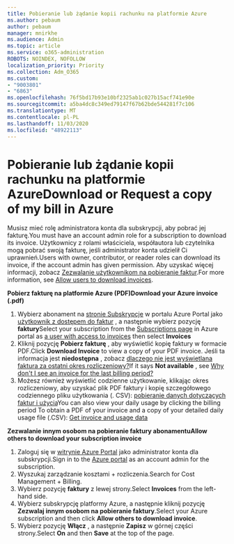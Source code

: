 ```yaml
---
title: Pobieranie lub żądanie kopii rachunku na platformie Azure
ms.author: pebaum
author: pebaum
manager: mnirkhe
ms.audience: Admin
ms.topic: article
ms.service: o365-administration
ROBOTS: NOINDEX, NOFOLLOW
localization_priority: Priority
ms.collection: Adm_O365
ms.custom:
- "9003801"
- "6863"
ms.openlocfilehash: 76f5bd17b93e10bf2325ab1c027b15acf741e90e
ms.sourcegitcommit: a5ba4dc8c349ed79147f67b62bde544281f7c106
ms.translationtype: MT
ms.contentlocale: pl-PL
ms.lasthandoff: 11/03/2020
ms.locfileid: "48922113"
---
```

# <a name="download-or-request-a-copy-of-my-bill-in-azure"></a><span data-ttu-id="e5dc2-102">Pobieranie lub żądanie kopii rachunku na platformie Azure</span><span class="sxs-lookup"><span data-stu-id="e5dc2-102">Download or Request a copy of my bill in Azure</span></span>

<span data-ttu-id="e5dc2-103">Musisz mieć rolę administratora konta dla subskrypcji, aby pobrać jej fakturę.</span><span class="sxs-lookup"><span data-stu-id="e5dc2-103">You must have an account admin role for a subscription to download its invoice.</span></span> <span data-ttu-id="e5dc2-104">Użytkownicy z rolami właściciela, współautora lub czytelnika mogą pobrać swoją fakturę, jeśli administrator konta udzielił Ci uprawnień.</span><span class="sxs-lookup"><span data-stu-id="e5dc2-104">Users with owner, contributor, or reader roles can download its invoice, if the account admin has given permission.</span></span> <span data-ttu-id="e5dc2-105">Aby uzyskać więcej informacji, zobacz [Zezwalanie użytkownikom na pobieranie faktur](https://docs.microsoft.com/azure/cost-management-billing/manage/manage-billing-access#opt-in).</span><span class="sxs-lookup"><span data-stu-id="e5dc2-105">For more information, see [Allow users to download invoices](https://docs.microsoft.com/azure/cost-management-billing/manage/manage-billing-access#opt-in).</span></span>

<span data-ttu-id="e5dc2-106">**Pobierz fakturę na platformie Azure (PDF)**</span><span class="sxs-lookup"><span data-stu-id="e5dc2-106">**Download your Azure invoice (.pdf)**</span></span>

1. <span data-ttu-id="e5dc2-107">Wybierz abonament na [stronie Subskrypcje](https://portal.azure.com/#blade/Microsoft_Azure_Billing/SubscriptionsBlade) w portalu Azure Portal jako [użytkownik z dostępem do faktur](https://docs.microsoft.com/azure/cost-management-billing/manage/manage-billing-access?WT.mc_id=Portal-Microsoft_Azure_Support) , a następnie wybierz pozycję **faktury**</span><span class="sxs-lookup"><span data-stu-id="e5dc2-107">Select your subscription from the [Subscriptions page](https://portal.azure.com/#blade/Microsoft_Azure_Billing/SubscriptionsBlade) in Azure portal as [a user with access to invoices](https://docs.microsoft.com/azure/cost-management-billing/manage/manage-billing-access?WT.mc_id=Portal-Microsoft_Azure_Support) then select **Invoices**</span></span>
2. <span data-ttu-id="e5dc2-108">Kliknij pozycję **Pobierz fakturę** , aby wyświetlić kopię faktury w formacie PDF.</span><span class="sxs-lookup"><span data-stu-id="e5dc2-108">Click **Download Invoice** to view a copy of your PDF invoice.</span></span> <span data-ttu-id="e5dc2-109">Jeśli ta informacja jest **niedostępna** , zobacz [dlaczego nie jest wyświetlana faktura za ostatni okres rozliczeniowy?](https://docs.microsoft.com/azure/cost-management-billing/manage/download-azure-invoice-daily-usage-date?WT.mc_id=Portal-Microsoft_Azure_Support#noinvoice)</span><span class="sxs-lookup"><span data-stu-id="e5dc2-109">If it says **Not available** , see [Why don't I see an invoice for the last billing period?](https://docs.microsoft.com/azure/cost-management-billing/manage/download-azure-invoice-daily-usage-date?WT.mc_id=Portal-Microsoft_Azure_Support#noinvoice)</span></span>
3. <span data-ttu-id="e5dc2-110">Możesz również wyświetlić codzienne użytkowanie, klikając okres rozliczeniowy, aby uzyskać plik PDF faktury i kopię szczegółowego codziennego pliku użytkowania (. CSV): [pobieranie danych dotyczących faktur i użycia](https://docs.microsoft.com/azure/cost-management-billing/manage/download-azure-invoice-daily-usage-date?WT.mc_id=Portal-Microsoft_Azure_Support)</span><span class="sxs-lookup"><span data-stu-id="e5dc2-110">You can also view your daily usage by clicking the billing period To obtain a PDF of your invoice and a copy of your detailed daily usage file (.CSV): [Get invoice and usage data](https://docs.microsoft.com/azure/cost-management-billing/manage/download-azure-invoice-daily-usage-date?WT.mc_id=Portal-Microsoft_Azure_Support)</span></span>  

<span data-ttu-id="e5dc2-111">**Zezwalanie innym osobom na pobieranie faktury abonamentu**</span><span class="sxs-lookup"><span data-stu-id="e5dc2-111">**Allow others to download your subscription invoice**</span></span>

1. <span data-ttu-id="e5dc2-112">Zaloguj się w [witrynie Azure Portal](https://portal.azure.com/) jako administrator konta dla subskrypcji.</span><span class="sxs-lookup"><span data-stu-id="e5dc2-112">Sign in to the [Azure portal](https://portal.azure.com/) as an account admin for the subscription.</span></span>
2. <span data-ttu-id="e5dc2-113">Wyszukaj zarządzanie kosztami + rozliczenia.</span><span class="sxs-lookup"><span data-stu-id="e5dc2-113">Search for Cost Management + Billing.</span></span>
3. <span data-ttu-id="e5dc2-114">Wybierz pozycję **faktury** z lewej strony.</span><span class="sxs-lookup"><span data-stu-id="e5dc2-114">Select **Invoices** from the left-hand side.</span></span>
4. <span data-ttu-id="e5dc2-115">Wybierz subskrypcję platformy Azure, a następnie kliknij pozycję **Zezwalaj innym osobom na pobieranie faktury**.</span><span class="sxs-lookup"><span data-stu-id="e5dc2-115">Select your Azure subscription and then click **Allow others to download invoice**.</span></span>
5. <span data-ttu-id="e5dc2-116">Wybierz pozycję **Włącz** , a następnie **Zapisz** w górnej części strony.</span><span class="sxs-lookup"><span data-stu-id="e5dc2-116">Select **On** and then **Save** at the top of the page.</span></span>
